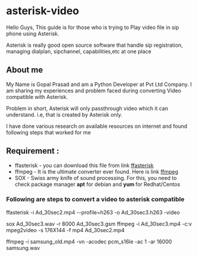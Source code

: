 # asterisk-video
<p> Hello Guys, This guide is for those who is trying to Play video file in sip phone using Asterisk. </p>
<p> Asterisk is really good open source software that handle sip registration, managing dialplan, sipchannel, capabilities,etc at one place </p>

<h2> About me </h2>
<p> My Name is Gopal Prasad and am a Python Developer at Pvt Ltd Company.  I am sharing my experiences and problem faced during converting Video compatible with Asterisk. </p>
<p> Problem in short,  Asterisk will only passthrough video which it can understand. i.e, that is created by Asterisk only.</p>
<p> I have done various research on available resources on internet and found following steps that worked for me </p>

<h2> Requirement : </h2>
<ul>
  <li> ffasterisk - you can download this file from link <a href="http://karlsbakk.net/asterisk/ffasterisk-1.0.tar.gz"> ffasterisk </a> </li>
  <li> ffmpeg - It is the ultimate converter ever found. Here is link <a  href="https://ffmpeg.org/releases/ffmpeg-3.4.2.tar.gz"> ffmpeg </a></li>
  <li> SOX - Swiss army knife of sound processing. For this, you need to check package manager <b> apt</b> for debian and <b> yum </b> for Redhat/Centos </li>
  
  </ul>
<h3> Following are steps to convert a video to asterisk compatible </h3>
<p> ffasterisk -i Ad_30sec2.mp4 --profile=h263  -o Ad_30sec3.h263 -video </p>
sox Ad_30sec3.wav -r 8000 Ad_30sec3.gsm
ffmpeg -i Ad_30sec3.mp4 -c:v mpeg2video -s 176X144 -f mp4 Ad_30sec2.mp4

ffmpeg -i samsung_old.mp4 -vn -acodec pcm_s16le -ac 1 -ar 16000 samsung.wav
